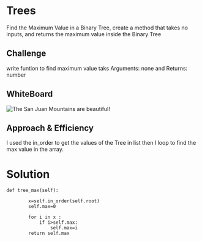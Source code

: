 
# Trees

Find the Maximum Value in a Binary Tree, create a method that takes no inputs, and returns the maximum value inside the Binary Tree

## Challenge

write funtion to  find maximum value taks Arguments: none and Returns: number

## WhiteBoard 
![The San Juan Mountains are beautiful!](https://i.ibb.co/9TVBndC/find-max.jpg "San Juan Mountains")

## Approach & Efficiency

I used the in_order to get the values of the Tree in list then I loop to find the max value in the array. 


# Solution

```
def tree_max(self):

        x=self.in_order(self.root)
        self.max=0

        for i in x :
            if i>self.max:
                self.max=i
        return self.max

```